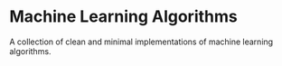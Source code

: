 # Machine Learning Algorithms
A collection of clean and minimal implementations of machine learning algorithms.
